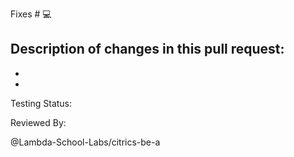 Fixes #  :computer:


Description of changes in this pull request:
-
-
-

Testing Status: 

Reviewed By: 



@Lambda-School-Labs/citrics-be-a
 
